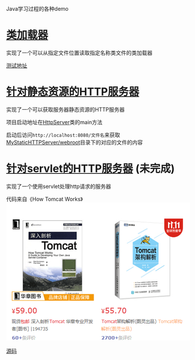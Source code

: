Java学习过程的各种demo

# [类加载器](MyClassLoader)

实现了一个可以从指定文件位置读取指定名称类文件的类加载器

[测试地址](MyClassLoader/src/test/java/TestDiskClassLoader.java)


#  [针对静态资源的HTTP服务器](MyStaticHTTPServer)

实现了一个可以获取服务器静态资源的HTTP服务器

项目启动地址在[HttpServer](MyStaticHTTPServer/src/main/java/HttpServer.java)类的main方法

启动后访问`http://localhost:8080/文件名`来获取 [MyStaticHTTPServer/webroot](MyStaticHTTPServer/webroot)目录下的对应的文件的内容


#  [针对servlet的HTTP服务器](MyServletHTTPServer) (未完成)
实现了一个使用servlet处理http请求的服务器

代码来自《How Tomcat Works》
![img.png](other/picture/img.png)

[源码](https://github.com/stateIs0/HowTomcatWorks)


